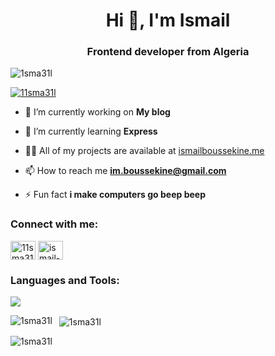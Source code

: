 <h1 align="center">Hi 👋, I'm Ismail</h1>
<h3 align="center">Frontend developer from Algeria</h3>

<p align="left"> <img src="https://komarev.com/ghpvc/?username=1sma31l&label=Profile%20views&color=0e75b6&style=flat" alt="1sma31l" /> </p>

<p align="left"> <a href="https://twitter.com/11sma31l" target="blank"><img src="https://img.shields.io/twitter/follow/11sma31l?logo=twitter&style=for-the-badge" alt="11sma31l" /></a> </p>

* 🔭 I’m currently working on **My blog**

* 🌱 I’m currently learning **Express**

* 👨‍💻 All of my projects are available at [ismailboussekine.me](ismailboussekine.me)

* 📫 How to reach me **im.boussekine@gmail.com**

* ⚡ Fun fact **i make computers go beep beep**

<h3 align="left">Connect with me:</h3>
<p align="left">
<a href="https://x.com/11sma31l" target="blank"><img align="center" src="https://raw.githubusercontent.com/rahuldkjain/github-profile-readme-generator/master/src/images/icons/Social/x.svg" alt="11sma31l" height="30" width="40" /></a>
<a href="https://linkedin.com/in/ismail-boussekine" target="blank"><img align="center" src="https://raw.githubusercontent.com/rahuldkjain/github-profile-readme-generator/master/src/images/icons/Social/linked-in-alt.svg" alt="ismail-boussekine" height="30" width="40" /></a>
</p>

<h3 align="left">Languages and Tools:</h3>
<p align="left">
  <a href="https://skillicons.dev">
    <img src="https://skillicons.dev/icons?i=html,css,bootstrap,tailwind,javascript,typescript,react,redux,nextjs,nodejs,express,c,bash,python,git,github,arch&perline=6" />
  </a>
</p>

<p><img align="left" src="https://github-readme-stats.vercel.app/api/top-langs?username=1sma31l&show_icons=true&locale=en&layout=compact" alt="1sma31l" /></p>

<p>&nbsp; <img align="center" src="https://github-readme-stats.vercel.app/api?username=1sma31l&show_icons=true&locale=en" alt="1sma31l" /></p>

<p><img align="center" src="https://github-readme-streak-stats.herokuapp.com/?user=1sma31l&" alt="1sma31l" /></p>
